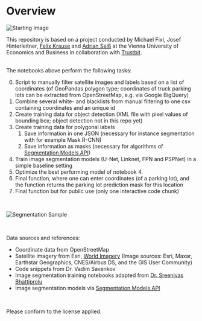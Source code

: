 # Overview

![Starting Image](data/assets/start-image.png)

This repository is based on a project conducted by Michael Fixl, Josef Hinterleitner, [Felix Krause](https://www.linkedin.com/in/felix-krause-7a643b222) and [Adrian Seiß](https://www.linkedin.com/in/adrian-sei%C3%9F) at the Vienna University of Economics and Business in collaboration with [Trustbit](https://trustbit.tech/).

<br>
The notebooks above perform the following tasks:

0. Script to manually filter satellite images and labels based on a list of coordinates (of GeoPandas polygon type; coordinates of truck parking lots can be extracted from OpenStreetMap, e.g. via Google BigQuery)
1. Combine several white- and blacklists from manual filtering to one csv containing coordinates and an unique id
2. Create training data for object detection (XML file with pixel values of bounding box; object detection not in this repo yet)
3. Create training data for polygonal labels
    1. Save information in one JSON (necessary for instance segmentation with for example Mask R-CNN)
    2. Save information as masks (necessary for algorithms of [Segmentation Models API](https://github.com/qubvel/segmentation_models))
4. Train image segmentation models (U-Net, Linknet, FPN and PSPNet) in a simple baseline setting
5. Optimize the best performing model of notebook 4.
6. Final function, where one can enter coordinates (of a parking lot), and the function returns the parking lot prediction mask for this location
7. Final function but for public use (only one interactive code chunk)

<br>

![Segmentation Sample](data/assets/segmentation1.png)

<br>

Data sources and references:

- Coordinate data from OpenStreetMap
- Satellite imagery from Esri, [World Imagery](https://www.arcgis.com/home/item.html?id=10df2279f9684e4a9f6a7f08febac2a9#!) (Image sources: Esri, Maxar, Earthstar Geographics, CNES/Airbus DS, and the GIS User Community)
- Code snippets from Dr. Vadim Savenkov
- Image segmentation training notebooks adapted from [Dr. Sreenivas Bhattiprolu](https://github.com/bnsreenu/python_for_microscopists/tree/master/228_semantic_segmentation_of_aerial_imagery_using_unet)
- Image segmentation models via [Segmentation Models API](https://github.com/qubvel/segmentation_models)

<br>

Please conform to the license applied.

